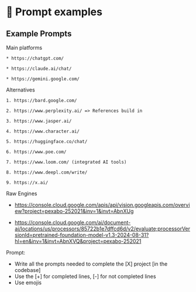 # 💬 Prompt examples

## Example Prompts

Main platforms

	* https://chatgpt.com/
 
	* https://claude.ai/chat/
 
	* https://gemini.google.com/
 

Alternatives

	1. https://bard.google.com/
 
	2. https://www.perplexity.ai/ => References build in 
 
	3. https://www.jasper.ai/

 	4. https://www.character.ai/
	
 	5. https://huggingface.co/chat/
	
 	6. https://www.poe.com/
	
 	7. https://www.loom.com/ (integrated AI tools)
	
 	8. https://www.deepl.com/write/
  	
   	9. https://x.ai/

Raw Engines

- https://console.cloud.google.com/apis/api/vision.googleapis.com/overview?project=pexabo-252021&inv=1&invt=AbnXUg

- https://console.cloud.google.com/ai/document-ai/locations/us/processors/85722b1e7dffcd6d/v2/evaluate;processorVersionId=pretrained-foundation-model-v1.3-2024-08-31?hl=en&inv=1&invt=AbnXVQ&project=pexabo-252021

Prompt:
- Write all the prompts needed to complete the [X] project [in the codebase]
- Use the [+] for completed lines, [-] for not completed lines
- Use emojis
